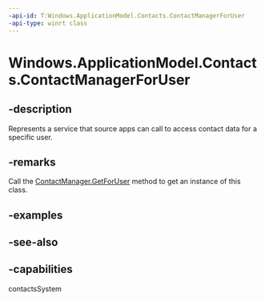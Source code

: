 ```yaml
---
-api-id: T:Windows.ApplicationModel.Contacts.ContactManagerForUser
-api-type: winrt class
---
```


<!-- Class syntax.
public class ContactManagerForUser : Windows.ApplicationModel.Contacts.IContactManagerForUser, Windows.ApplicationModel.Contacts.IContactManagerForUser2
-->

# Windows.ApplicationModel.Contacts.ContactManagerForUser

## -description
Represents a service that source apps can call to access contact data for a specific user.

## -remarks
Call the [ContactManager.GetForUser](contactmanager_getforuser.md) method to get an instance of this class.

## -examples

## -see-also

## -capabilities
contactsSystem
